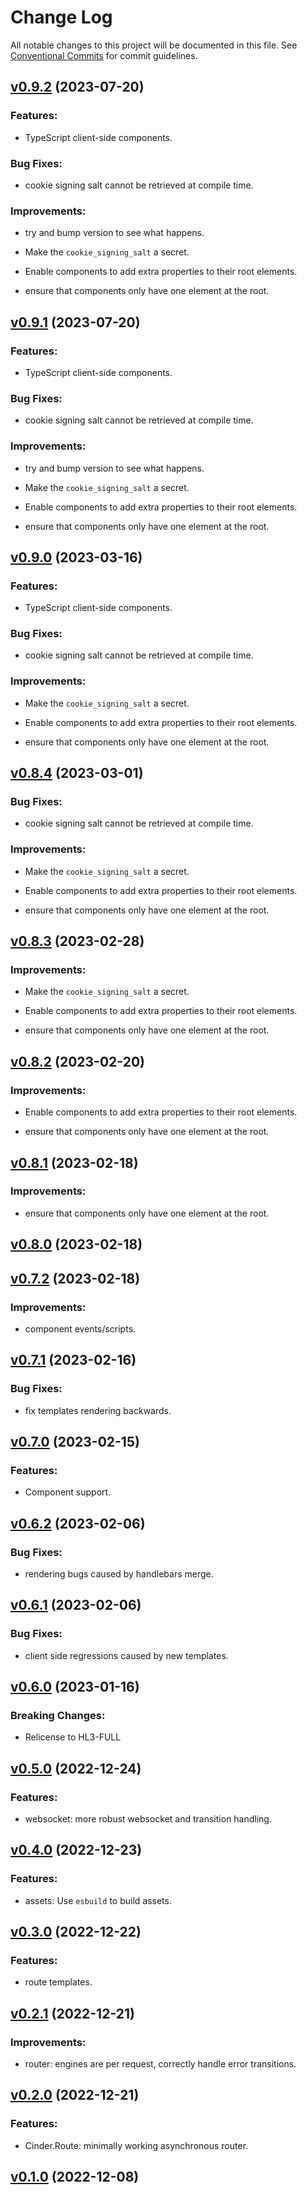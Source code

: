 # Change Log

All notable changes to this project will be documented in this file.
See [Conventional Commits](Https://conventionalcommits.org) for commit guidelines.

<!-- changelog -->

## [v0.9.2](https://code.harton.nz/james/cinder/compare/v0.9.1...v0.9.2) (2023-07-20)




### Features:

* TypeScript client-side components.

### Bug Fixes:

* cookie signing salt cannot be retrieved at compile time.

### Improvements:

* try and bump version to see what happens.

* Make the `cookie_signing_salt` a secret.

* Enable components to add extra properties to their root elements.

* ensure that components only have one element at the root.

## [v0.9.1](https://code.harton.nz/james/cinder/compare/v0.9.0...v0.9.1) (2023-07-20)




### Features:

* TypeScript client-side components.

### Bug Fixes:

* cookie signing salt cannot be retrieved at compile time.

### Improvements:

* try and bump version to see what happens.

* Make the `cookie_signing_salt` a secret.

* Enable components to add extra properties to their root elements.

* ensure that components only have one element at the root.

## [v0.9.0](https://gitlab.com/jimsy/cinder/compare/v0.8.4...v0.9.0) (2023-03-16)




### Features:

* TypeScript client-side components.

### Bug Fixes:

* cookie signing salt cannot be retrieved at compile time.

### Improvements:

* Make the `cookie_signing_salt` a secret.

* Enable components to add extra properties to their root elements.

* ensure that components only have one element at the root.

## [v0.8.4](https://gitlab.com/jimsy/cinder/compare/v0.8.3...v0.8.4) (2023-03-01)




### Bug Fixes:

* cookie signing salt cannot be retrieved at compile time.

### Improvements:

* Make the `cookie_signing_salt` a secret.

* Enable components to add extra properties to their root elements.

* ensure that components only have one element at the root.

## [v0.8.3](https://gitlab.com/jimsy/cinder/compare/v0.8.2...v0.8.3) (2023-02-28)




### Improvements:

* Make the `cookie_signing_salt` a secret.

* Enable components to add extra properties to their root elements.

* ensure that components only have one element at the root.

## [v0.8.2](https://gitlab.com/jimsy/cinder/compare/v0.8.1...v0.8.2) (2023-02-20)




### Improvements:

* Enable components to add extra properties to their root elements.

* ensure that components only have one element at the root.

## [v0.8.1](https://gitlab.com/jimsy/cinder/compare/v0.8.0...v0.8.1) (2023-02-18)




### Improvements:

* ensure that components only have one element at the root.

## [v0.8.0](https://gitlab.com/jimsy/cinder/compare/v0.7.2...v0.8.0) (2023-02-18)




## [v0.7.2](https://gitlab.com/jimsy/cinder/compare/v0.7.1...v0.7.2) (2023-02-18)




### Improvements:

* component events/scripts.

## [v0.7.1](https://gitlab.com/jimsy/cinder/compare/v0.7.0...v0.7.1) (2023-02-16)




### Bug Fixes:

* fix templates rendering backwards.

## [v0.7.0](https://gitlab.com/jimsy/cinder/compare/v0.6.2...v0.7.0) (2023-02-15)




### Features:

* Component support.

## [v0.6.2](https://gitlab.com/jimsy/cinder/compare/v0.6.1...v0.6.2) (2023-02-06)




### Bug Fixes:

* rendering bugs caused by handlebars merge.

## [v0.6.1](https://gitlab.com/jimsy/cinder/compare/v0.6.0...v0.6.1) (2023-02-06)




### Bug Fixes:

* client side regressions caused by new templates.

## [v0.6.0](https://gitlab.com/jimsy/cinder/compare/v0.5.0...v0.6.0) (2023-01-16)
### Breaking Changes:

* Relicense to HL3-FULL



## [v0.5.0](https://gitlab.com/jimsy/cinder/compare/v0.4.0...v0.5.0) (2022-12-24)




### Features:

* websocket: more robust websocket and transition handling.

## [v0.4.0](https://gitlab.com/jimsy/cinder/compare/v0.3.0...v0.4.0) (2022-12-23)




### Features:

* assets: Use `esbuild` to build assets.

## [v0.3.0](https://gitlab.com/jimsy/cinder/compare/v0.2.1...v0.3.0) (2022-12-22)




### Features:

* route templates.

## [v0.2.1](https://gitlab.com/jimsy/cinder/compare/v0.2.0...v0.2.1) (2022-12-21)




### Improvements:

* router: engines are per request, correctly handle error transitions.

## [v0.2.0](https://gitlab.com/jimsy/cinder/compare/v0.1.0...v0.2.0) (2022-12-21)




### Features:

* Cinder.Route: minimally working asynchronous router.

## [v0.1.0](https://gitlab.com/jimsy/cinder/compare/v0.1.0...v0.1.0) (2022-12-08)



